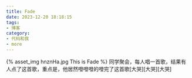 ```yaml
---
title: Fade
date: 2023-12-20 18:18:15
tags:
- 博客
category:
- 代码和我
- more
---
```

{% asset_img hnznHa.jpg This is Fade %}
同学聚会，每人唱一首歌，结果有人点了这首歌，重点是，他居然噔噔噔的噔完了这首歌[大哭][大哭][大哭]